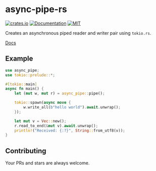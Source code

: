 # async-pipe-rs

[![crates.io](https://img.shields.io/crates/v/async-rs.svg)](https://crates.io/crates/async-rs)
[![Documentation](https://docs.rs/async-rs/badge.svg)](https://docs.rs/async-rs)
[![MIT](https://img.shields.io/crates/l/async-rs.svg)](./LICENSE)

Creates an asynchronous piped reader and writer pair using `tokio.rs`.

[Docs](https://docs.rs/async-rs)

## Example

```rust
use async_pipe;
use tokio::prelude::*;

#[tokio::main]
async fn main() {
    let (mut w, mut r) = async_pipe::pipe();

    tokio::spawn(async move {
        w.write_all(b"hello world").await.unwrap();
    });

    let mut v = Vec::new();
    r.read_to_end(&mut v).await.unwrap();
    println!("Received: {:?}", String::from_utf8(v));
}
```

## Contributing

Your PRs and stars are always welcome.